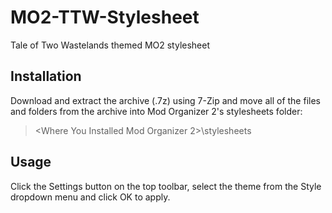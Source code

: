 # MO2-TTW-Stylesheet
Tale of Two Wastelands themed MO2 stylesheet

<blockquote class="imgur-embed-pub" lang="en" data-id="a/oGzALeT" data-context="false" ><a href="//imgur.com/a/oGzALeT"></a></blockquote><script async src="//s.imgur.com/min/embed.js" charset="utf-8"></script>

## Installation

Download and extract the archive (.7z) using 7-Zip and move all of the files and folders from the archive into Mod Organizer 2's stylesheets folder:

> <Where You Installed Mod Organizer 2>\stylesheets

## Usage

Click the Settings button on the top toolbar, select the theme from the Style dropdown menu and click OK to apply.
